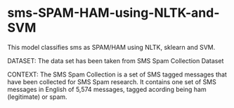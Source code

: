 # sms-SPAM-HAM-using-NLTK-and-SVM
This model classifies sms as SPAM/HAM using NLTK, sklearn and SVM.

DATASET: 
The data set has been taken from SMS Spam Collection Dataset

CONTEXT:
The SMS Spam Collection is a set of SMS tagged messages that have been collected for SMS Spam research. It contains one set of SMS messages in English of 5,574 messages, tagged acording being ham (legitimate) or spam.
